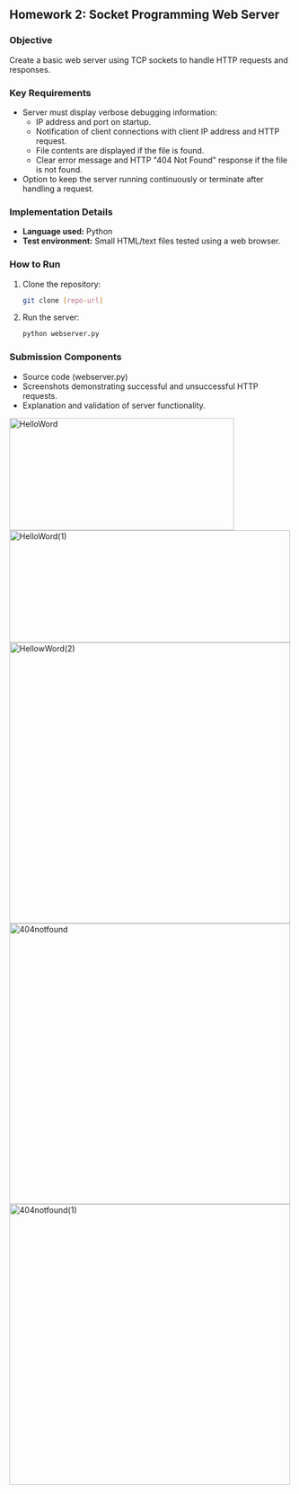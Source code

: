 ## Homework 2: Socket Programming Web Server

### Objective
Create a basic web server using TCP sockets to handle HTTP requests and responses.

### Key Requirements
- Server must display verbose debugging information:
  - IP address and port on startup.
  - Notification of client connections with client IP address and HTTP request.
  - File contents are displayed if the file is found.
  - Clear error message and HTTP "404 Not Found" response if the file is not found.
- Option to keep the server running continuously or terminate after handling a request.

### Implementation Details
- **Language used:** Python
- **Test environment:** Small HTML/text files tested using a web browser.

### How to Run
1. Clone the repository:
   ```bash
   git clone [repo-url]
   
2. Run the server:
   ```bash
   python webserver.py
   
### Submission Components

- Source code (webserver.py)
- Screenshots demonstrating successful and unsuccessful HTTP requests.
- Explanation and validation of server functionality.

<img width="400" height="200" alt="HelloWord" src="https://github.com/user-attachments/assets/1f2a8f55-2d88-483e-b6b6-bf5edb4078d8" />
<img width="500" height="200" alt="HelloWord(1)" src="https://github.com/user-attachments/assets/bd29f136-620f-4a65-b841-b9c2025d625c" />
<img width="500" height="500" alt="HellowWord(2)" src="https://github.com/user-attachments/assets/c5a1a504-f0ed-4b45-9f2f-b91ea180a782" />

<img width="500" height="500" alt="404notfound" src="https://github.com/user-attachments/assets/e0801c13-90db-4025-8c57-63a797570f2e" />
<img width="500" height="500" width="290" alt="404notfound(1)" src="https://github.com/user-attachments/assets/b8f85a35-5186-4146-9554-60ed72e215b9" />
